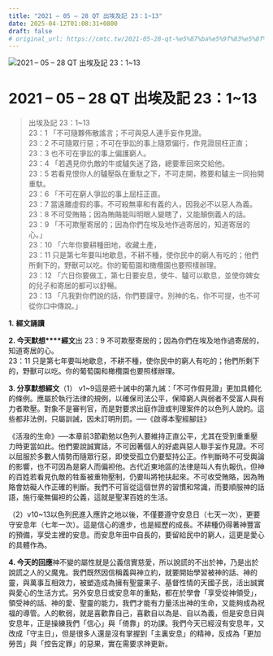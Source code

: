 ```yaml
---
title: "2021 – 05 – 28 QT 出埃及記 23：1~13"
date: 2025-04-12T01:08:31+0800
draft: false
# original_url: https://cmtc.tw/2021-05-28-qt-%e5%87%ba%e5%9f%83%e5%8f%8a%e8%a8%98-23%ef%bc%9a113
---
```


![2021 – 05 – 28 QT 出埃及記 23：1~13](/images/qt.jpg   "2021 – 05 – 28 QT 出埃及記 23：1~13")

# 2021 – 05 – 28 QT 出埃及記 23：1~13

> 出埃及記 23：1~13  
> 23：1 「不可隨夥佈散謠言；不可與惡人連手妄作見證。  
> 23：2 不可隨眾行惡；不可在爭訟的事上隨眾偏行，作見證屈枉正直；  
> 23：3 也不可在爭訟的事上偏護窮人。  
> 23：4 「若遇見你仇敵的牛或驢失迷了路，總要牽回來交給他。  
> 23：5 若看見恨你人的驢壓臥在重馱之下，不可走開，務要和驢主一同抬開重馱。  
> 23：6 「不可在窮人爭訟的事上屈枉正直。  
> 23：7 當遠離虛假的事。不可殺無辜和有義的人，因我必不以惡人為義。  
> 23：8 不可受賄賂；因為賄賂能叫明眼人變瞎了，又能顛倒義人的話。  
> 23：9 「不可欺壓寄居的；因為你們在埃及地作過寄居的，知道寄居的心。」  
> 23：10 「六年你要耕種田地，收藏土產，  
> 23：11 只是第七年要叫地歇息，不耕不種，使你民中的窮人有吃的；他們所剩下的，野獸可以吃。你的葡萄園和橄欖園也要照樣辦理。  
> 23：12 「六日你要做工，第七日要安息，使牛、驢可以歇息，並使你婢女的兒子和寄居的都可以舒暢。  
> 23：13 「凡我對你們說的話，你們要謹守。別神的名，你不可提，也不可從你口中傳說。」

**1.** **經文誦讀**

**2. 今天默想****經文**出 23：9 不可欺壓寄居的；因為你們在埃及地作過寄居的，知道寄居的心。  
23：11 只是第七年要叫地歇息，不耕不種，使你民中的窮人有吃的；他們所剩下的，野獸可以吃。你的葡萄園和橄欖園也要照樣辦理。

**3. 分享默想經文**（1） v1~9這是把十誡中的第九誡：「不可作假見證」更加具體化的條例。應屬於執行法律的規例，以確保司法公平，保障窮人與弱者不受富人與有力者欺壓。對象不是審判官，而是對要求出庭作證或判理案件的以色列人說的。這些都非法例，只屬訓誡，因未訂明刑罰。──《啟導本聖經腳註》

《活潑的生命》──本章前3節勸勉以色列人要維持正直公平，尤其在受到重重壓力時更當如此。他們要說誠實話，不可因著個人的好處與惡人聯手妄作見證。不可以屈服於多數人情勢而隨眾行惡，即使受孤立仍要堅持公正。作判斷時不可受輿論的影響，也不可因為是窮人而偏袒他。古代近東地區的法律是叫人有仇報仇，但神的百姓若看見仇敵的牲畜被重物壓制，仍要叫將牠扶起來。不可收受賄賂，因為賄賂會妨礙人作正確的判斷。我們不可盲從這個世界的習慣和常識，而要順服神的話語，施行毫無偏袒的公義，這就是聖潔百姓的生活。

（2）v10~13以色列民進入應許之地以後，不僅要遵守安息日（七天一次），更要守安息年（七年一次）。這是信心的進步，也是經歷的成長。不耕種仍得著神豐富的預備，享受主裡的安息。而安息年田中自長的，要留給民中的窮人，這更是愛心的具體作為。

**4. 今天的回應**神不變的屬性就是公義信實慈愛，所以說謊的不出於神，乃是出於說謊之人的父魔鬼。我們既然因信稱義與神立約，就要開始學習被神的話、神的靈，與萬事互相效力，被塑造成為擁有聖靈果子、基督性情的天國子民，活出誠實與愛心的生活方式。另外安息日或安息年的重點，都在於學會「享受從神領受」，領受神的話、神的愛、聖靈的能力，我們才能有力量活出神的生命，又能夠成為祝福的導管。人的軟弱，就是喜歡靠自己，喜歡自以為是、自以為義，但是安息日與安息年，正是操練我們「信心」與「倚靠」的功課。我們今天已經沒有安息年，又改成「守主日」，但是很多人還是沒有掌握到「主裏安息」的精神，反成為「更加勞苦」與「控告定罪」的惡果，實在需要求神更新。
